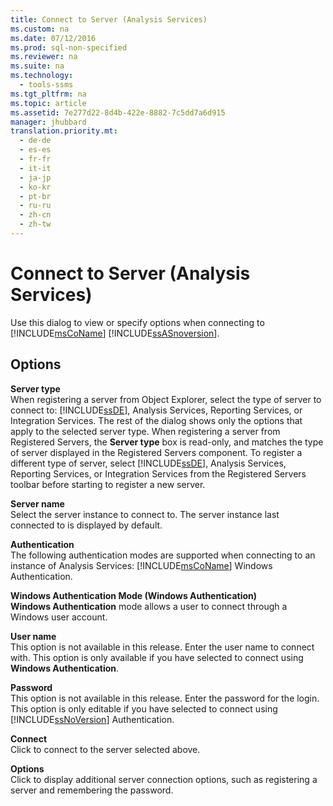 ```yaml
---
title: Connect to Server (Analysis Services)
ms.custom: na
ms.date: 07/12/2016
ms.prod: sql-non-specified
ms.reviewer: na
ms.suite: na
ms.technology: 
  - tools-ssms
ms.tgt_pltfrm: na
ms.topic: article
ms.assetid: 7e277d22-8d4b-422e-8882-7c5dd7a6d915
manager: jhubbard
translation.priority.mt: 
  - de-de
  - es-es
  - fr-fr
  - it-it
  - ja-jp
  - ko-kr
  - pt-br
  - ru-ru
  - zh-cn
  - zh-tw
---
```

# Connect to Server (Analysis Services)
Use this dialog to view or specify options when connecting to [!INCLUDE[msCoName](../content/includes/msCoName_md.md)] [!INCLUDE[ssASnoversion](../content/includes/ssASnoversion_md.md)].  
  
## Options  
**Server type**  
When registering a server from Object Explorer, select the type of server to connect to: [!INCLUDE[ssDE](../content/includes/ssDE_md.md)], Analysis Services, Reporting Services, or Integration Services. The rest of the dialog shows only the options that apply to the selected server type. When registering a server from Registered Servers, the **Server type** box is read\-only, and matches the type of server displayed in the Registered Servers component. To register a different type of server, select [!INCLUDE[ssDE](../content/includes/ssDE_md.md)], Analysis Services, Reporting Services, or Integration Services from the Registered Servers toolbar before starting to register a new server.  
  
**Server name**  
Select the server instance to connect to. The server instance last connected to is displayed by default.  
  
**Authentication**  
The following authentication modes are supported when connecting to an instance of Analysis Services: [!INCLUDE[msCoName](../content/includes/msCoName_md.md)] Windows Authentication.  
  
**Windows Authentication Mode (Windows Authentication)**  
**Windows Authentication** mode allows a user to connect through a Windows user account.  
  
**User name**  
This option is not available in this release. Enter the user name to connect with. This option is only available if you have selected to connect using **Windows Authentication**.  
  
**Password**  
This option is not available in this release. Enter the password for the login. This option is only editable if you have selected to connect using [!INCLUDE[ssNoVersion](../content/includes/ssNoVersion_md.md)] Authentication.  
  
**Connect**  
Click to connect to the server selected above.  
  
**Options**  
Click to display additional server connection options, such as registering a server and remembering the password.  
  
